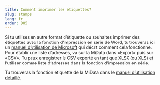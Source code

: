 ```yaml
---
title: Comment imprimer les étiquettes?
slug: stamps
lang: fr
order: D05
---
```

Si tu utilises un autre format d’étiquette ou souhaites imprimer des étiquettes avec la fonction d’impression en série de Word, tu trouveras ici un [manuel d’utilisation de Microsoft](https://support.office.com/fr-fr/article/imprimer-des-%c3%a9tiquettes-pour-votre-liste-de-diffusion-276a2cd1-74d2-43d0-ab5a-b90460358ad5?ui=fr-FR&rs=fr-FR&ad=FR) qui décrit comment cela fonctionne. Pour établir une liste d’adresses, va sur la MiData dans «Export» puis sur «CSV». Tu peux enregistrer le CSV exporté en tant que XLSX (ou XLS) et l’utiliser comme liste d’adresses dans la fonction d’impression en série.

Tu trouveras la fonction étiquette de la MiData dans le [manuel d’utilisation détaillé](https://pfadi.swiss/fr/publications-telechargements/downloads/detail/158/midata-etiketten/).